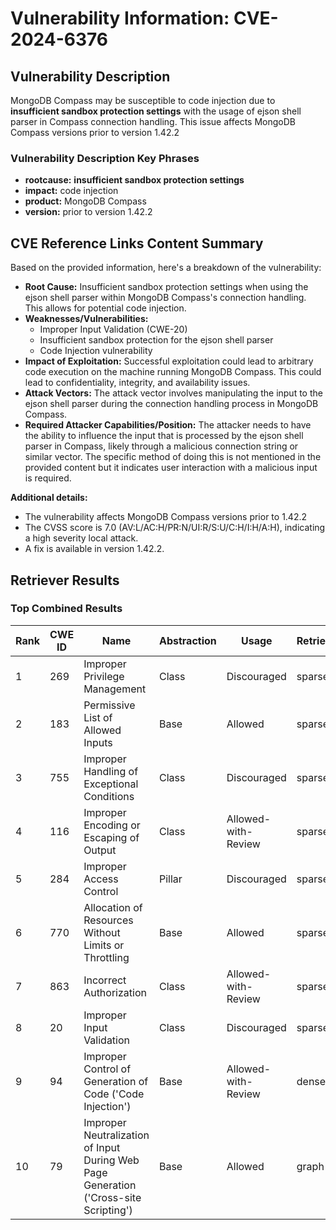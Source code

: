 # Vulnerability Information: CVE-2024-6376

## Vulnerability Description
MongoDB Compass may be susceptible to code injection due to **insufficient sandbox protection settings** with the usage of ejson shell parser in Compass connection handling. This issue affects MongoDB Compass versions prior to version 1.42.2

### Vulnerability Description Key Phrases
- **rootcause:** **insufficient sandbox protection settings**
- **impact:** code injection
- **product:** MongoDB Compass
- **version:** prior to version 1.42.2

## CVE Reference Links Content Summary
Based on the provided information, here's a breakdown of the vulnerability:

*   **Root Cause:** Insufficient sandbox protection settings when using the ejson shell parser within MongoDB Compass's connection handling. This allows for potential code injection.
*   **Weaknesses/Vulnerabilities:**
    *   Improper Input Validation (CWE-20)
    *   Insufficient sandbox protection for the ejson shell parser
    *   Code Injection vulnerability
*  **Impact of Exploitation:** Successful exploitation could lead to arbitrary code execution on the machine running MongoDB Compass. This could lead to confidentiality, integrity, and availability issues.
*   **Attack Vectors:** The attack vector involves manipulating the input to the ejson shell parser during the connection handling process in MongoDB Compass.
*   **Required Attacker Capabilities/Position:** The attacker needs to have the ability to influence the input that is processed by the ejson shell parser in Compass, likely through a malicious connection string or similar vector. The specific method of doing this is not mentioned in the provided content but it indicates user interaction with a malicious input is required.

**Additional details:**
*   The vulnerability affects MongoDB Compass versions prior to 1.42.2
*   The CVSS score is 7.0 (AV:L/AC:H/PR:N/UI:R/S:U/C:H/I:H/A:H), indicating a high severity local attack.
*   A fix is available in version 1.42.2.

## Retriever Results

### Top Combined Results

| Rank | CWE ID | Name | Abstraction | Usage  | Retrievers | Individual Scores |
|------|--------|------|-------------|-------|------------|-------------------|
| 1 | 269 | Improper Privilege Management | Class | Discouraged | sparse | 0.230 |
| 2 | 183 | Permissive List of Allowed Inputs | Base | Allowed | sparse | 0.204 |
| 3 | 755 | Improper Handling of Exceptional Conditions | Class | Discouraged | sparse | 0.187 |
| 4 | 116 | Improper Encoding or Escaping of Output | Class | Allowed-with-Review | sparse | 0.184 |
| 5 | 284 | Improper Access Control | Pillar | Discouraged | sparse | 0.184 |
| 6 | 770 | Allocation of Resources Without Limits or Throttling | Base | Allowed | sparse | 0.183 |
| 7 | 863 | Incorrect Authorization | Class | Allowed-with-Review | sparse | 0.182 |
| 8 | 20 | Improper Input Validation | Class | Discouraged | sparse | 0.180 |
| 9 | 94 | Improper Control of Generation of Code ('Code Injection') | Base | Allowed-with-Review | dense | 0.510 |
| 10 | 79 | Improper Neutralization of Input During Web Page Generation ('Cross-site Scripting') | Base | Allowed | graph | 0.002 |

